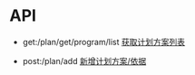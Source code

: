 # API

- get:/plan/get/program/list
[获取计划方案列表](http://localhost:1932/plan/get/program/list)

- post:/plan/add
[新增计划方案/依据](http://localhost:1932/plan/add)
